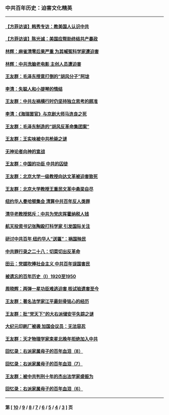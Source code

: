 ### 中共百年历史：迫害文化精英
---
#### [【方菲访谈】韩秀专访：教美国人认识中共](../../pages/nf1176111/n13821310.md?12120430) 
#### [【方菲访谈】陈光诚：美国应帮助终结共产暴政](../../pages/nf1176111/n13759521.md?12120430) 
#### [林辉：麻雀清零后果严重 为其喊冤科学家遭迫害](../../pages/nf1176111/n13746900.md?12120430) 
#### [林辉：中共洗脑老电影 主创人员遭迫害](../../pages/nf1176111/n13699437.md?12120430) 
#### [王友群：毛泽东授意打倒的“胡风分子”阿垅](../../pages/nf1176111/n13592541.md?12120430) 
#### [李清：失聪人和小提琴的情结](../../pages/nf1176111/n13459280.md?12120430) 
#### [王友群：中共左祸横行时仍坚持独立思考的顾准](../../pages/nf1176111/n13444722.md?12120430) 
#### [李清：《海瑞罢官》与京剧大师马连良之死](../../pages/nf1176111/n13412316.md?12120430) 
#### [王友群：毛泽东制造的“胡风反革命集团案”](../../pages/nf1176111/n13324909.md?12120430) 
#### [王友群：王实味被中共枪毙之谜](../../pages/nf1176111/n13307502.md?12120430) 
#### [无神论者向神的宣战](../../pages/nf1176111/n13281535.md?12120430) 
#### [王友群：中国的功臣 中共的囚徒](../../pages/nf1176111/n13291790.md?12120430) 
#### [王友群：北京大学一级教授向达文革被迫害致死](../../pages/nf1176111/n13150966.md?12120430) 
#### [王友群：北京大学教授王重民文革中悬梁自尽](../../pages/nf1176111/n13084645.md?12120430) 
#### [纽约华人曼哈顿集会 清算中共百年反人类罪](../../pages/nf1176111/n13084157.md?12120430) 
#### [清华老教授怒斥：中共为党庆挥霍纳税人钱](../../pages/nf1176111/n13071430.md?12120430) 
#### [航天投资书记张陶殴打科学家 引发国际关注](../../pages/nf1176111/n13069132.md?12120430) 
#### [研讨中共百年 纽约华人“送匾”：祸国殃民](../../pages/nf1176111/n13057367.md?12120430) 
#### [中共罪行录之二十八：切菜切出反革命](../../pages/nf1176111/n13030600.md?12120430) 
#### [田云：党媒吹捧社会主义 中共百年误国害民](../../pages/nf1176111/n13006682.md?12120430) 
#### [被遗忘的百年历史（I）1920至1950](../../pages/nf1176111/n12986411.md?12120430) 
#### [周晓辉：两弹一星功臣难逃迫害 核试验遗害至今](../../pages/nf1176111/n12974997.md?12120430) 
#### [王友群：著名法学家江平最刻骨铭心的经历](../../pages/nf1176111/n12970787.md?12120430) 
#### [王友群：批“党天下”的大右派储安平失踪之谜](../../pages/nf1176111/n12954229.md?12120430) 
#### [大纪元印刷厂被袭 加国会议员：无法容忍](../../pages/nf1176111/n12883028.md?12120430) 
#### [王友群：天才物理学家束星北晚年拒绝加入中共](../../pages/nf1176111/n12792913.md?12120430) 
#### [回忆录：右派家属母子的百年血泪（8）](../../pages/nf1176111/n12706196.md?12120430) 
#### [回忆录：右派家属母子的百年血泪（7）](../../pages/nf1176111/n12706191.md?12120430) 
#### [王友群：被中共判刑十年的杰出法学家盛振为](../../pages/nf1176111/n12706141.md?12120430) 
#### [回忆录：右派家属母子的百年血泪（6）](../../pages/nf1176111/n12698863.md?12120430) 

---
#### 第 [ [10](./10.md?12120430) / [9](./9.md?12120430) / [8](./8.md?12120430) / [7](./7.md?12120430) / [6](./6.md?12120430) / [5](./5.md?12120430) / [4](./4.md?12120430) / [3](./3.md?12120430) ] 页
